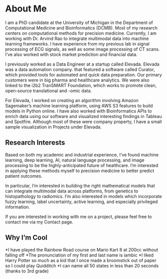 # About Me

I am a PhD candidate at the University of Michigan in the Department of Computational Medicine and Bioinformatics (DCMB). Most of my research centers on computational methods for precision medicine. Currently, I am working with Dr. Arvind Rao to integrate multimodal data into machine learning frameworks. I have experience from my previous lab in signal processing of ECG signals, as well as some image processing of CT scans. I’ve also worked with stock market prediction and financial data.

I previously worked as a Data Engineer at a startup called Elevada. Elevada was a data automation company. that featured a software called Curator, which provided tools for automated and quick data preparation.  Our primary customers were in big pharma and healthcare analytics. We were also linked to the i2b2 TranSMART Foundation, which works to promote clean, open-source translational and -omic data.

For Elevada, I worked on creating an algorithm involving Amazon Sagemaker’s machine learning platform, using AWS S3 features to build models in Python online. I have also worked with Bioinformatics APIs to enrich data using our software and visualized interesting findings in Tableau and Spotfire. Although most of these were company property, I have a small sample visualization in Projects under Elevada.

## Research Interests
Based on both my academic and industrial experience, I’ve found machine learning, deep learning, AI, natural language processing, and image processing to be the highly-anticipated future of healthcare. I’m interested in applying these methods myself to precision medicine to better predict patient outcomes.

In particular, I’m interested in building the right mathematical models that can integrate multimodal data across platforms, from genetics to histopathology to radiomics. I’m also interested in models which incorporate fuzzy learning, label uncertainty, active learning, and especially privileged information.

If you are interested in working with me on a project, please feel free to contact me via my Contact page.

## Why I’m Cool
*I have played the Rainbow Road course on Mario Kart 8 at 200cc without falling off
*The pronunciation of my first and last name is iambic
*I liked Harry Potter so much as a kid that I once made a broomstick out of paper so I could play Quidditch
*I can name all 50 states in less than 20 seconds (thanks to 3rd grade)
